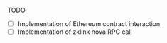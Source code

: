 
TODO
- [ ] Implementation of Ethereum contract interaction
- [ ] Implementation of zklink nova RPC call